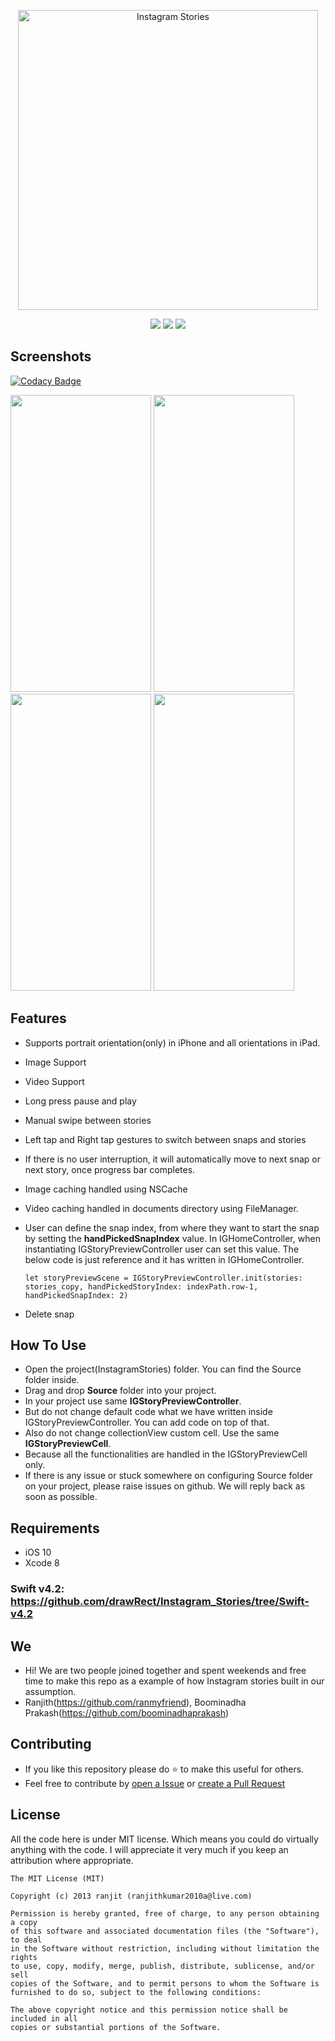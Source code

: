<p align="center">
    <img src="logo.png" width="480” max-width="90%" alt="Instagram Stories" />
</p>
                                                                           
<p align="center">
     <img src="https://img.shields.io/cocoapods/l/BadgeSwift.svg?style=flat" />
    <img src="https://img.shields.io/badge/language-Swift%205.0-orange.svg" />
    <img src="https://img.shields.io/badge/platforms-iOS-cc9c00.svg" />
</p>


## Screenshots

[![Codacy Badge](https://api.codacy.com/project/badge/Grade/cbf93e2e9c2c4032a1cbe7aee31a2db5)](https://app.codacy.com/gh/drawRect/Instagram_Stories?utm_source=github.com&utm_medium=referral&utm_content=drawRect/Instagram_Stories&utm_campaign=Badge_Grade_Dashboard)

<img src="https://github.com/drawRect/Instagram_Stories/blob/master/InstagramStories/Sample%20Screenshots/ig_home.png" width="225" height="475"> <img src="https://github.com/drawRect/Instagram_Stories/blob/master/InstagramStories/Sample%20Screenshots/demo.gif" width="225" height="475"> <img src="https://github.com/drawRect/Instagram_Stories/blob/master/InstagramStories/Sample%20Screenshots/xr-2.png" width="225" height="475"> <img src="https://github.com/drawRect/Instagram_Stories/blob/master/InstagramStories/Sample%20Screenshots/snap_delete.png" width="225" height="475">

## Features
* Supports portrait orientation(only) in iPhone and all orientations in iPad.
* Image Support
* Video Support
* Long press pause and play
* Manual swipe between stories
* Left tap and Right tap gestures to switch between snaps and stories
* If there is no user interruption, it will automatically move to next snap or next story, once progress bar completes.
* Image caching handled using NSCache
* Video caching handled in documents directory using FileManager.
* User can define the snap index, from where they want to start the snap by setting the **handPickedSnapIndex** value. In IGHomeController, when instantiating IGStoryPreviewController user can set this value. The below code is just reference and it has written in IGHomeController.
    
    `let storyPreviewScene = IGStoryPreviewController.init(stories: stories_copy, handPickedStoryIndex: indexPath.row-1,  handPickedSnapIndex: 2)`
* Delete snap

## How To Use
* Open the project(InstagramStories) folder. You can find the Source folder inside.
* Drag and drop **Source** folder into your project.
* In your project use same **IGStoryPreviewController**.
* But do not change default code what we have written inside IGStoryPreviewController. You can add code on top of that.
* Also do not change collectionView custom cell. Use the same **IGStoryPreviewCell**.
* Because all the functionalities are handled in the IGStoryPreviewCell only.
* If there is any issue or stuck somewhere on configuring Source folder on your project, please raise issues on github. We will reply back as soon as possible.

## Requirements
* iOS 10
* Xcode 8

### Swift v4.2: https://github.com/drawRect/Instagram_Stories/tree/Swift-v4.2

## We
* Hi! We are two people joined together and spent weekends and free time to make this repo as a example of how Instagram stories built in our assumption.
* Ranjith(https://github.com/ranmyfriend), Boominadha Prakash(https://github.com/boominadhaprakash)

## Contributing
* If you like this repository please do :star: to make this useful for others.
* Feel free to contribute by [open a Issue](https://github.com/drawRect/Instagram_Stories/issues/new/choose) or [create a Pull Request](https://github.com/drawRect/Instagram_Stories/pull/new)

## License

All the code here is under MIT license. Which means you could do virtually anything with the code.
I will appreciate it very much if you keep an attribution where appropriate.

    The MIT License (MIT)
    
    Copyright (c) 2013 ranjit (ranjithkumar2010a@live.com)
    
    Permission is hereby granted, free of charge, to any person obtaining a copy
    of this software and associated documentation files (the "Software"), to deal
    in the Software without restriction, including without limitation the rights
    to use, copy, modify, merge, publish, distribute, sublicense, and/or sell
    copies of the Software, and to permit persons to whom the Software is
    furnished to do so, subject to the following conditions:
    
    The above copyright notice and this permission notice shall be included in all
    copies or substantial portions of the Software.
